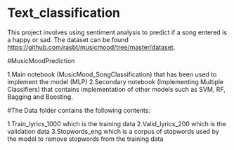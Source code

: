 # Text_classification
This project involves using sentiment analysis to predict if a song entered is a happy or sad. The dataset can be found https://github.com/rasbt/musicmood/tree/master/dataset.


#MusicMoodPrediction

1.Main notebook (MusicMood_SongClassification) that has been used to implement the model (MLP)
2.Secondary notebook (Implementing Multiple Classifiers) that contains implementation of other models such as SVM, RF, Bagging and Boosting.

#The Data folder contains the following contents:

1.Train_lyrics_1000 which is the training data
2.Valid_lyrics_200 which is the validation data
3.Stopwords_eng which is a corpus of stopwords used by the model to remove stopwords from the training data

